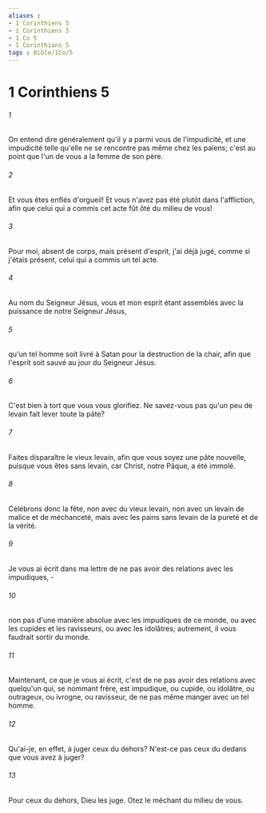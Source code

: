 ```yaml
---
aliases : 
- 1 Corinthiens 5
- 1 Corinthiens 5
- 1 Co 5
- 1 Corinthians 5
tags : Bible/1Co/5
---
```


# 1 Corinthiens 5

###### 1
On entend dire généralement qu'il y a parmi vous de l'impudicité, et une impudicité telle qu'elle ne se rencontre pas même chez les païens; c'est au point que l'un de vous a la femme de son père.
###### 2
Et vous êtes enflés d'orgueil! Et vous n'avez pas été plutôt dans l'affliction, afin que celui qui a commis cet acte fût ôté du milieu de vous!
###### 3
Pour moi, absent de corps, mais présent d'esprit, j'ai déjà jugé, comme si j'étais présent, celui qui a commis un tel acte.
###### 4
Au nom du Seigneur Jésus, vous et mon esprit étant assemblés avec la puissance de notre Seigneur Jésus,
###### 5
qu'un tel homme soit livré à Satan pour la destruction de la chair, afin que l'esprit soit sauvé au jour du Seigneur Jésus.
###### 6
C'est bien à tort que vous vous glorifiez. Ne savez-vous pas qu'un peu de levain fait lever toute la pâte?
###### 7
Faites disparaître le vieux levain, afin que vous soyez une pâte nouvelle, puisque vous êtes sans levain, car Christ, notre Pâque, a été immolé.
###### 8
Célébrons donc la fête, non avec du vieux levain, non avec un levain de malice et de méchanceté, mais avec les pains sans levain de la pureté et de la vérité.
###### 9
Je vous ai écrit dans ma lettre de ne pas avoir des relations avec les impudiques, -
###### 10
non pas d'une manière absolue avec les impudiques de ce monde, ou avec les cupides et les ravisseurs, ou avec les idolâtres; autrement, il vous faudrait sortir du monde.
###### 11
Maintenant, ce que je vous ai écrit, c'est de ne pas avoir des relations avec quelqu'un qui, se nommant frère, est impudique, ou cupide, ou idolâtre, ou outrageux, ou ivrogne, ou ravisseur, de ne pas même manger avec un tel homme.
###### 12
Qu'ai-je, en effet, à juger ceux du dehors? N'est-ce pas ceux du dedans que vous avez à juger?
###### 13
Pour ceux du dehors, Dieu les juge. Otez le méchant du milieu de vous.
